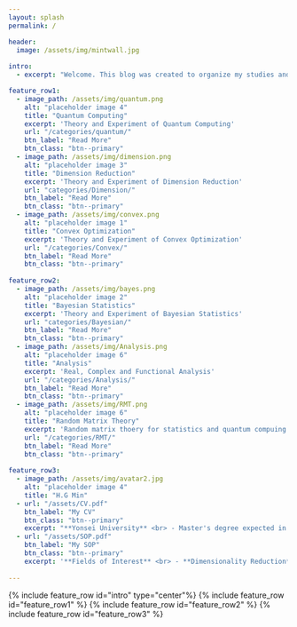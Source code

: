 ```yaml
---
layout: splash
permalink: /

header:
  image: /assets/img/mintwall.jpg
  
intro: 
  - excerpt: "Welcome. This blog was created to organize my studies and use them in lectures and group studies. The posts on this blog deal with theories, implementations, and my intuitions in various fields. My email address is mhg9511@gmail.com. If you find any errors or have some issues, please contact me."

feature_row1:
  - image_path: /assets/img/quantum.png
    alt: "placeholder image 4"
    title: "Quantum Computing"
    excerpt: 'Theory and Experiment of Quantum Computing'
    url: "/categories/quantum/"
    btn_label: "Read More"
    btn_class: "btn--primary"
  - image_path: /assets/img/dimension.png
    alt: "placeholder image 3"
    title: "Dimension Reduction"
    excerpt: 'Theory and Experiment of Dimension Reduction'
    url: "categories/Dimension/"
    btn_label: "Read More"
    btn_class: "btn--primary"
  - image_path: /assets/img/convex.png
    alt: "placeholder image 1"
    title: "Convex Optimization"
    excerpt: 'Theory and Experiment of Convex Optimization'
    url: "/categories/Convex/"
    btn_label: "Read More"
    btn_class: "btn--primary"
    
feature_row2:
  - image_path: /assets/img/bayes.png
    alt: "placeholder image 2"
    title: "Bayesian Statistics"
    excerpt: 'Theory and Experiment of Bayesian Statistics'
    url: "categories/Bayesian/"
    btn_label: "Read More"
    btn_class: "btn--primary"
  - image_path: /assets/img/Analysis.png
    alt: "placeholder image 6"
    title: "Analysis"
    excerpt: 'Real, Complex and Functional Analysis'
    url: "/categories/Analysis/"
    btn_label: "Read More"
    btn_class: "btn--primary"
  - image_path: /assets/img/RMT.png
    alt: "placeholder image 6"
    title: "Random Matrix Theory"
    excerpt: 'Random matrix thoery for statistics and quantum compuing'
    url: "/categories/RMT/"
    btn_label: "Read More"
    btn_class: "btn--primary"
    
feature_row3:
  - image_path: /assets/img/avatar2.jpg
    alt: "placeholder image 4"
    title: "H.G Min"
  - url: "/assets/CV.pdf"
    btn_label: "My CV"
    btn_class: "btn--primary"
    excerpt: "**Yonsei University** <br> - Master's degree expected in Statitstics (2020~2022) <br> - Bachelor's degree in Applied Statistics (2014~2020) <br> **Yonsei Institute of Data Science** <br> - Consulting Assistant (2021) <br> - Chief Consulting Assistant (2021~) <br> **Korea Quantum Computing** <br> - Senior Researcher (2022~)" 
  - url: "/assets/SOP.pdf"
    btn_label: "My SOP"
    btn_class: "btn--primary"
    excerpt: '**Fields of Interest** <br> - **Dimensionality Reduction** <br> - **Quantum Machine Learning** <br> - **Optimization** - **Nonparametric Statistics**'
    
---
```


{% include feature_row id="intro" type="center"%}
{% include feature_row id="feature_row1" %}
{% include feature_row id="feature_row2" %}
{% include feature_row id="feature_row3" %}
